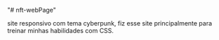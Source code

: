 "# nft-webPage" 

site responsivo com tema cyberpunk, fiz esse site principalmente para treinar minhas habilidades com CSS.
